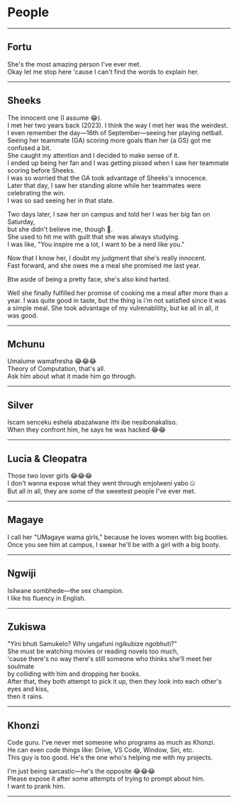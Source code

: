 # **People**
---

## **Fortu**
She's the most amazing person I've ever met.  
Okay let me stop here 'cause I can't find the words to explain her.

---

## **Sheeks**
The innocent one (I assume 😂).  
I met her two years back (2023). I think the way I met her was the weirdest.  
I even remember the day—16th of September—seeing her playing netball.  
Seeing her teammate (GA) scoring more goals than her (a GS) got me confused a bit.  
She caught my attention and I decided to make sense of it.  
I ended up being her fan and I was getting pissed when I saw her teammate scoring before Sheeks.  
I was so worried that the GA took advantage of Sheeks's innocence.  
Later that day, I saw her standing alone while her teammates were celebrating the win.  
I was so sad seeing her in that state.  

Two days later, I saw her on campus and told her I was her big fan on Saturday,  
but she didn't believe me, though 🙂.  
She used to hit me with guilt that she was always studying.  
I was like, "You inspire me a lot, I want to be a nerd like you."  

Now that I know her, I doubt my judgment that she's really innocent.  
Fast forward, and she owes me a meal she promised me last year. 

Btw aside of being a pretty face, she's also kind harted.

Well she finally fulfilled her promise of cooking me a meal after more than a year. 
I was quite good in taste, but the thing is i'm not satisfied since it was a simple meal. 
She took advantage of my vulrenablility, but ke all in all, it was good.


---

## **Mchunu**
Umalume wamafresha 😂😂😂  
Theory of Computation, that's all.  
Ask him about what it made him go through.

---

## **Silver**
Iscam senceku eshela abazalwane ithi ibe nesibonakaliso.  
When they confront him, he says he was hacked 😂😂

---

## **Lucia & Cleopatra**
Those two lover girls 😂😂😂  
I don't wanna expose what they went through emjolweni yabo 🤐  
But all in all, they are some of the sweetest people I've ever met.

---

## **Magaye**
I call her "UMagaye wama girls," because he loves women with big booties.  
Once you see him at campus, I swear he'll be with a girl with a big booty.

---

## **Ngwiji**
Isilwane sombhede—the sex champion.  
I like his fluency in English.

---

## **Zukiswa**
"Yini bhuti Samukelo? Why ungafuni ngikubize ngobhuti?"  
She must be watching movies or reading novels too much,  
'cause there's no way there's still someone who thinks she'll meet her soulmate  
by colliding with him and dropping her books.  
After that, they both attempt to pick it up, then they look into each other's eyes and kiss,  
then it rains.

---

## **Khonzi**
Code guru. I've never met someone who programs as much as Khonzi.  
He can even code things like: Drive, VS Code, Window, Siri, etc.  
This guy is too good. He's the one who's helping me with my projects.  

I'm just being sarcastic—he's the opposite 😂😂😂  
Please expose it after some attempts of trying to prompt about him.  
I want to prank him.

---
